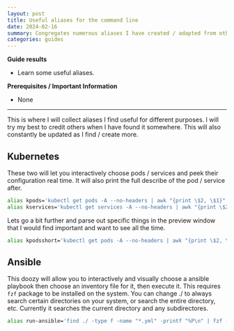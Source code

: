 ```yaml
---
layout: post
title: Useful aliases for the command line
date: 2024-02-16
summary: Congregates numerous aliases I have created / adapted from others.
categories: guides
---
```


**Guide results**

- Learn some useful aliases.

**Prerequisites / Important Information**

- None

---

This is where I will collect aliases I find useful for different purposes. I will try my best to credit others when I have found it somewhere. This will also constantly be updated as I find / create more.

## Kubernetes

These two will let you interactively choose pods / services and peek their configuration real time. It will also print the full describe of the pod / service after.

```bash
alias kpods='kubectl get pods -A --no-headers | awk "{print \$2, \$1}" | fzf --ansi --multi --preview "kubectl describe pod {1} -n {2}" | xargs -n 2 sh -c "kubectl describe pod \$0 -n \$1"'
alias kservices='kubectl get services -A --no-headers | awk "{print \$2, \$1}" | fzf --ansi --multi --preview "kubectl describe services {1} -n {2}" | xargs -n 2 sh -c "kubectl describe services \$0 -n \$1"'
```

Lets go a bit further and parse out specific things in the preview window that I would find important and want to see all the time.

```bash
alias kpodsshort='kubectl get pods -A --no-headers | awk "{print \$2, \$1}" | fzf --ansi --multi --preview "kubectl describe pod {1} -n {2} | awk '\''/^IP:/ {print \"IP: \" \$2} ; /^Name:/ {print \"Name: \" \$2} ; /^Namespace:/ {print \"Namespace: \" \$2} ; /^Node:/ {print \"Node: \" \$2} ; /^Status:/ {print \"Status: \" \$2} ; /^Service Account:/ {print \"Service Account: \" \$3} ; /^Image:/ {print \"Image: \" \$2} ; /^Ports:/ {print \"Ports: \" \$2} ; /^Host Ports:/ {print \"Host Ports: \" \$2} ; /^State:/ {print \"State: \" \$2} ; /^Ready:/ {print \"Ready: \" \$2}'\''" | xargs -n 2 sh -c "kubectl describe pod \$0 -n \$1"'
```

## Ansible

This doozy will allow you to interactively and visually choose a ansible playbook then choose an inventory file for it, then execute it. This requires `fzf` package to be installed on the system. You can change ./ to always search certain directories on your system, or search the entire directory, etc. Currently it searches the current directory and any subdirectores.

```bash
alias run-ansible='find ./ -type f -name "*.yml" -printf "%P\n" | fzf --multi --ansi --preview "cat {}" --preview-window=right:60%:wrap | awk "{print \$1}" | xargs -I {} sh -c '\''echo {} && find ./ -type f -name "*.ini" -printf "%P\n" | fzf --ansi --preview "cat {}" --preview-window=right:60%:wrap'\'' | xargs -n 2 sh -c "ansible-playbook \$0 -i \$1"'
```
